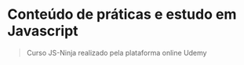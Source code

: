 # Conteúdo de práticas e estudo em Javascript

> Curso JS-Ninja realizado pela plataforma online Udemy
